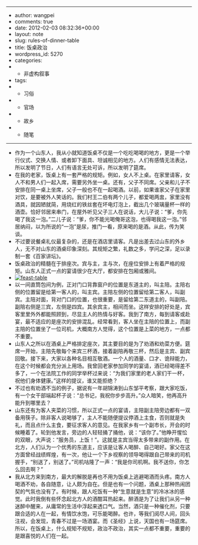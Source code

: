 - ---
- author: wangpei
- comments: true
- date: 2012-02-03 08:32:36+00:00
- layout: note
- slug: rules-of-dinner-table
- title: 饭桌政治
- wordpress_id: 5270
- categories:
- - 非虚构叙事
- tags:
- - 习俗
- - 官场
- - 故乡
- - 随笔
- ---
- 作为一个山东人，我从小就知道饭桌不仅是一个吃吃喝喝的地方，更是一个举行仪式、交换人情、或者卸下面具、坦诚相见的地方。人们有感情无法表达，所以发明了节日，人们有语言无处可诉，所以发明了筵席。
- 在我的老家，饭桌上有一套严格的规矩。例如，女人不上桌。在家里请客，女人不和男人们一起入席，需要另外坐一桌。还有，父子不同席。父亲和儿子不安排在同一桌上坐席，父子一般也不在一起喝酒。以前，如果谁家父子在家里对饮，是要被外人笑话的。我们村王二伯有两个儿子，都爱喝两盅，家里没有酒具，就因陋就简，用烧红的铁丝套在坏电灯泡上，截出几个玻璃量杯一样的酒壶。恰好邻居来串门，在屋外听见父子三人在说话，大儿子说：“爹，你先喝了我这一泡。”二儿子说：“爹，你不能光喝俺哥这泡，也得喝我这一泡。”邻居纳闷，以为所说的“一泡”是尿，推门一看，原来喝的是酒。从此，传为笑谈。
- 不过要说餐桌礼仪最复杂的，还是在酒店里请客。凡是出差去过山东的外乡人，无不对山东的酒桌印象深刻。其规矩之繁，礼数之多，学问之深，足以录制一套《百家讲坛》。
- 饭桌政治的精髓在于排座次。宾与主，主与次，在座位安排上有着严格的规矩。山东人正式一点的宴请很少在大厅，都安排在包厢或雅间。
- [![feast-table](http://farm8.staticflickr.com/7028/6812656505_528c3a00ba.jpg)](http://www.flickr.com/photos/42121485@N00/6812656505)
- 以一间直筒包间为例，正对门口背靠窗户的位置是东道主的，叫主陪。主陪右侧的位置留是给第一客人的，叫主宾。主陪左侧的位置留给第二客人，叫副宾。主陪对面，背对门口的位置，也很重要，是留给第二东道主的，叫副陪。副陪右侧是三宾，左侧是四宾。其余宾主，相间而坐。这样安排的好处是，宾客里里外外都能照顾到，尽显主人的热情与好客。我到了南方，每到请客或赴宴，最不适应的是座次的安排混乱。经常看到，客人坐在主陪的位置上，而副主陪的位置坐了一位司机，大概南方人觉得，这个位置是上菜的地方，一点都不重要。
- 山东人之所以在酒桌上严格排定座次，其主要目的是为了劝酒和劝菜方便。筵席一开始，主陪先敬每个来宾三杯酒，接着副陪再敬三杯，然后是主宾、副宾回敬。接下来，大家以各种名目相互敬酒。一个人的酒量、口才、诡辩能力，在这个时候都会充分派上用场。我曾回老家参加同学的宴请，酒已经喝得差不多了，一个在法院工作的同学举杯过来说：“为我们家里的老人家们干一杯，祝他们身体健康。”这样的提议，谁又能拒绝？
- 不过也有劝酒不当的例子，据说有一年胡锦涛到山东邹平考察，跟大家吃饭，有一个女干部端起杯子说：“总书记，我祝你步步高升。”众人暗笑，他再高升能升到哪里去？
- 山东还有为客人夹菜的习惯，所以正式一点的宴请，主陪副主陪旁边都有一双备用筷子。除非客人说喝够了，主人不能随便提议停酒上主食，否则就是失礼，而且点什么主食，要征求客人的意见。在我家乡有一个副市长，开会的时候睡着了。轮到他发言，旁边的人轻轻捅了捅他，说：“该你了。”他睁开惺忪的双眼，大声说：“服务员，上饭！”。这就是主宾当得太多带来的副作用。在北方，人们认为一个优秀的东道主，应该是让客人喝醉、自己喝好。家父在这方面曾经战绩辉煌，有一次，他让一个下乡视察的领导喝得跟自己带来的司机握手，“别送了，别送了。”司机咕隆了一声：“我是你司机啊。我不送你，你怎么回去啊？”
- 我从北方来到南方，最大的解脱是再也不用为饭桌上逃避喝酒而头疼。南方人喝酒不劝，各自随意，让人颇为自在。但是也有一个问题，酒桌上那种热闹团契的气氛也没有了。有时候，跟人吃饭有一种“生意就是生意”的冷冰冰的感觉。此时我倒有些怀念起北方人的酒酣耳热起来。醉酒是为了让我们从另一种迷醉中醒来，从庸常的生活中浮起来透口气。当然，酒只是一种催化剂，只要跟合适的人在一起，有情饮水饱，可乐能喝醉。也许，等我们阅尽人间，回头注视，会发现，青春不过是一场酒宴。而《圣经》上说，天国也有一场筵席。所以，在饭桌上，什么规矩不规矩，政治不政治，其实一点都不重要，重要的是跟喜悦的人们在一起。
